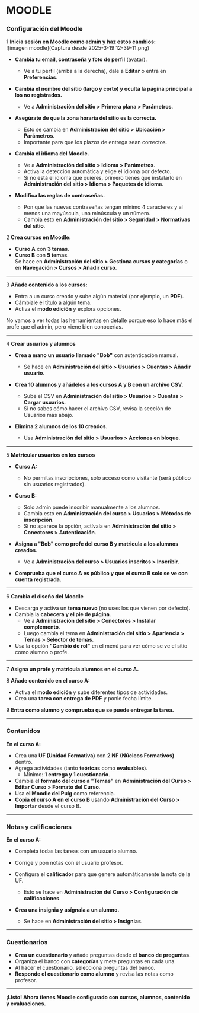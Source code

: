 # MOODLE
### **Configuración del Moodle**  

1 **Inicia sesión en Moodle como admin y haz estos cambios:**  
![imagen moodle](Captura desde 2025-3-19 12-39-11.png)

- **Cambia tu email, contraseña y foto de perfil** (avatar).  
   - Ve a tu perfil (arriba a la derecha), dale a **Editar** o entra en **Preferencias**.  

- **Cambia el nombre del sitio (largo y corto) y oculta la página principal a los no registrados.**  
   - Ve a **Administración del sitio > Primera plana > Parámetros**.  

- **Asegúrate de que la zona horaria del sitio es la correcta.**  
   - Esto se cambia en **Administración del sitio > Ubicación > Parámetros**.  
   - Importante para que los plazos de entrega sean correctos.  

- **Cambia el idioma del Moodle.**  
   - Ve a **Administración del sitio > Idioma > Parámetros**.  
   - Activa la detección automática y elige el idioma por defecto.  
   - Si no está el idioma que quieres, primero tienes que instalarlo en **Administración del sitio > Idioma > Paquetes de idioma**.  

- **Modifica las reglas de contraseñas.**  
   - Pon que las nuevas contraseñas tengan mínimo 4 caracteres y al menos una mayúscula, una minúscula y un número.  
   - Cambia esto en **Administración del sitio > Seguridad > Normativas del sitio**.  



2 **Crea cursos en Moodle:**  
- **Curso A** con **3 temas**.  
- **Curso B** con **5 temas**.  
Se hace en **Administración del sitio > Gestiona cursos y categorías** o en **Navegación > Cursos > Añadir curso**.  

---

3 **Añade contenido a los cursos:**  
- Entra a un curso creado y sube algún material (por ejemplo, un **PDF**).  
- Cámbiale el título a algún tema.  
- Activa el **modo edición** y explora opciones.  

No vamos a ver todas las herramientas en detalle porque eso lo hace más el profe que el admin, pero viene bien conocerlas.  

---

4 **Crear usuarios y alumnos**  

- **Crea a mano un usuario llamado "Bob"** con autenticación manual.  
   - Se hace en **Administración del sitio > Usuarios > Cuentas > Añadir usuario**.  

- **Crea 10 alumnos y añádelos a los cursos A y B con un archivo CSV.**  
   - Sube el CSV en **Administración del sitio > Usuarios > Cuentas > Cargar usuarios**.  
   - Si no sabes cómo hacer el archivo CSV, revisa la sección de Usuarios más abajo.  

- **Elimina 2 alumnos de los 10 creados.**  
   - Usa **Administración del sitio > Usuarios > Acciones en bloque**.  

---

5 **Matricular usuarios en los cursos**  

- **Curso A:**  
   - No permitas inscripciones, solo acceso como visitante (será público sin usuarios registrados).  

- **Curso B:**  
   - Solo admin puede inscribir manualmente a los alumnos.  
   - Cambia esto en **Administración del curso > Usuarios > Métodos de inscripción**.  
   - Si no aparece la opción, actívala en **Administración del sitio > Conectores > Autenticación**.  

- **Asigna a "Bob" como profe del curso B y matricula a los alumnos creados.**  
   - Ve a **Administración del curso > Usuarios inscritos > Inscribir**.  

- **Comprueba que el curso A es público y que el curso B solo se ve con cuenta registrada.**  

---

6 **Cambia el diseño del Moodle**  

- Descarga y activa un **tema nuevo** (no uses los que vienen por defecto).  
- Cambia la **cabecera y el pie de página**.  
   - Ve a **Administración del sitio > Conectores > Instalar complemento**.  
   - Luego cambia el tema en **Administración del sitio > Apariencia > Temas > Selector de temas**.  
- Usa la opción **"Cambio de rol"** en el menú para ver cómo se ve el sitio como alumno o profe.  

---

7 **Asigna un profe y matricula alumnos en el curso A.**  

8 **Añade contenido en el curso A:**  
- Activa el **modo edición** y sube diferentes tipos de actividades.  
- Crea una **tarea con entrega de PDF** y ponle fecha límite.  

9 **Entra como alumno y comprueba que se puede entregar la tarea.**  

---

### **Contenidos**  

**En el curso A:**  
- Crea una **UF (Unidad Formativa)** con **2 NF (Núcleos Formativos)** dentro.  
- Agrega actividades (tanto **teóricas** como **evaluables**).  
   - Mínimo: **1 entrega y 1 cuestionario**.  
- Cambia el **formato del curso a "Temas"** en **Administración del Curso > Editar Curso > Formato del Curso**.  
- Usa **el Moodle del Puig** como referencia.  
- **Copia el curso A en el curso B** usando **Administración del Curso > Importar** desde el curso B.  

---

### **Notas y calificaciones**  

**En el curso A:**  
- Completa todas las tareas con un usuario alumno.  
- Corrige y pon notas con el usuario profesor.  
- Configura el **calificador** para que genere automáticamente la nota de la UF.  
   - Esto se hace en **Administración del Curso > Configuración de calificaciones**.  

- **Crea una insignia y asígnala a un alumno.**  
   - Se hace en **Administración del sitio > Insignias**.  

---

### **Cuestionarios**  

- **Crea un cuestionario** y añade preguntas desde el **banco de preguntas**.  
- Organiza el banco con **categorías** y mete preguntas en cada una.  
- Al hacer el cuestionario, selecciona preguntas del banco.  
- **Responde el cuestionario como alumno** y revisa las notas como profesor.  

---

**¡Listo! Ahora tienes Moodle configurado con cursos, alumnos, contenido y evaluaciones.**
